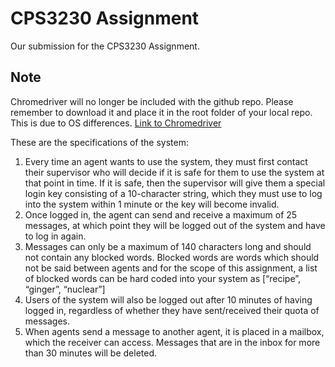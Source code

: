 # CPS3230 Assignment
Our submission for the CPS3230 Assignment.

## Note
Chromedriver will no longer be included with the github repo. 
Please remember to download it and place it in the root folder of your local repo. 
This is due to OS differences.
[Link to Chromedriver](https://sites.google.com/a/chromium.org/chromedriver/)

These are the specifications of the system:
1. Every time an agent wants to use the system, they must first contact their
supervisor who will decide if it is safe for them to use the system at that point in
time. If it is safe, then the supervisor will give them a special login key consisting
of a 10-character string, which they must use to log into the system within 1
minute or the key will become invalid.
2. Once logged in, the agent can send and receive a maximum of 25 messages, at
which point they will be logged out of the system and have to log in again.
3. Messages can only be a maximum of 140 characters long and should not
contain any blocked words. Blocked words are words which should not be said
between agents and for the scope of this assignment, a list of blocked words can
be hard coded into your system as [“recipe”, “ginger”, “nuclear”]
4. Users of the system will also be logged out after 10 minutes of having logged in,
regardless of whether they have sent/received their quota of messages.
5. When agents send a message to another agent, it is placed in a mailbox, which
the receiver can access. Messages that are in the inbox for more than 30
minutes will be deleted.
